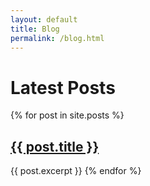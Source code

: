 ```yaml
---
layout: default
title: Blog
permalink: /blog.html
---
```

# Latest Posts

{% for post in site.posts %}
## <a href="{{ post.url }}">{{ post.title }}</a>
{{ post.excerpt }}
{% endfor %}
